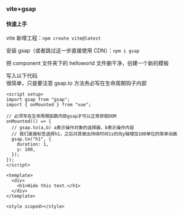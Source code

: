 ### vite+gsap

#### 快速上手

vite 新增工程：`npm create vite@latest`

安装 gsap（或者跳过这一步直接使用 CDN）：`npm i gsap`

把 component 文件夹下的 helloworld 文件删干净，创建一个新的模板

写入以下代码  
很简单，只是要注意 gsap.to 方法务必写在生命周期钩子内部

```vue
<script setup>
import gsap from "gsap";
import { onMounted } from "vue";

// 必须写在生命周期函数内部gsap才可以正常获取DOM
onMounted(() => {
  // gsap.to(a,b) a表示操作对象的选择器，b表示操作内容
  // 我们直接标签选择h1，之后对其做出持续时间1s的向y轴增加100单位的简单动画
  gsap.to("h1", {
    duration: 1,
    y: 100,
  });
});
</script>

<template>
  <div>
    <h1>Hide this text.</h1>
  </div>
</template>

<style scoped></style>
```

<br>
